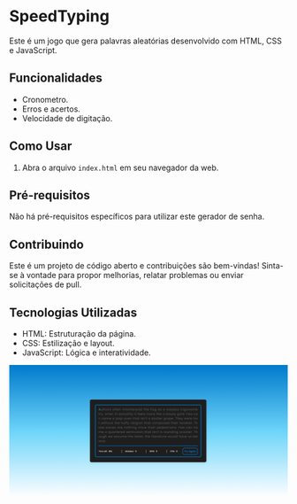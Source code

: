 # SpeedTyping 

Este é um jogo que gera palavras aleatórias desenvolvido com HTML, CSS e JavaScript.

## Funcionalidades

- Cronometro.
- Erros e acertos.
- Velocidade de digitação.

## Como Usar

1. Abra o arquivo `index.html` em seu navegador da web.

## Pré-requisitos

Não há pré-requisitos específicos para utilizar este gerador de senha.

## Contribuindo

Este é um projeto de código aberto e contribuições são bem-vindas! Sinta-se à vontade para propor melhorias, relatar problemas ou enviar solicitações de pull.

## Tecnologias Utilizadas

- HTML: Estruturação da página.
- CSS: Estilização e layout.
- JavaScript: Lógica e interatividade.

![foto](https://github.com/RhyanVictoor/Speed-Typing-game/blob/main/image.png?raw=true)
